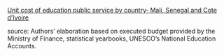 [Unit cost of education public service by country‐ Mali, Senegal and Cote d’Ivoire](./unit_cost_of_education_public_service_by_country.csv)

source: Authors’ elaboration based on executed budget provided by the Ministry of Finance, statistical yearbooks, UNESCO’s National Education Accounts.
